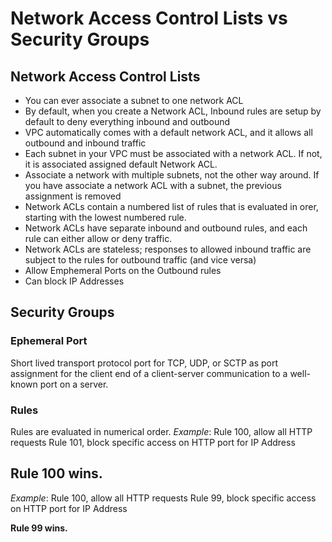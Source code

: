 # Network Access Control Lists vs Security Groups

## Network Access Control Lists
- You can ever associate a subnet to one network ACL
- By default, when you create a Network ACL, Inbound rules are setup by default to deny everything inbound and outbound
- VPC automatically comes with a default network ACL, and it allows all outbound and inbound traffic
- Each subnet in your VPC must be associated with a network ACL. If not, it is associated assigned default Network ACL.
- Associate a network with multiple subnets, not the other way around. If you have associate a network  ACL with a subnet, the previous assignment is removed
- Network ACLs contain a numbered list of rules that is evaluated in orer, starting with the lowest numbered rule.
- Network ACLs have separate inbound and outbound rules, and each rule can either allow or deny traffic.
- Network ACLs are stateless; responses to allowed inbound traffic are subject to the rules for outbound traffic (and vice versa)
- Allow Emphemeral Ports on the Outbound rules
- Can block IP Addresses

## Security Groups


### Ephemeral Port
Short lived transport protocol port for TCP, UDP, or SCTP as port assignment for the client end of a client-server communication to a well-known port on a server.


### Rules
Rules are evaluated in numerical order.
$Example$: 
Rule 100, allow all HTTP requests
Rule 101, block specific access on HTTP port for IP Address

Rule 100 wins.
---
$Example$: 
Rule 100, allow all HTTP requests
Rule 99, block specific access on HTTP port for IP Address

**Rule 99 wins.**
